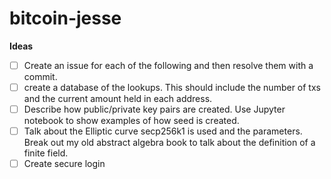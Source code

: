# bitcoin-jesse

**Ideas**
- [ ] Create an issue for each of the following and then resolve them with a commit.
- [ ] create a database of the lookups. This should include the number of txs and the current amount held in each address. 
- [ ] Describe how public/private key pairs are created. Use Jupyter notebook to show examples of how seed is created.
- [ ] Talk about the Elliptic curve secp256k1 is used and the parameters. Break out my old abstract algebra book to talk about the definition of a finite field.
- [ ] Create secure login
